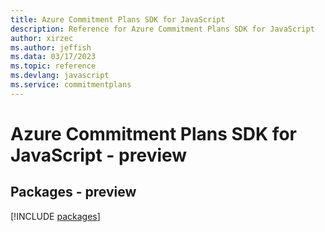```yaml
---
title: Azure Commitment Plans SDK for JavaScript
description: Reference for Azure Commitment Plans SDK for JavaScript
author: xirzec
ms.author: jeffish
ms.data: 03/17/2023
ms.topic: reference
ms.devlang: javascript
ms.service: commitmentplans
---
```

# Azure Commitment Plans SDK for JavaScript - preview
## Packages - preview
[!INCLUDE [packages](commitment-plans-index.md)]